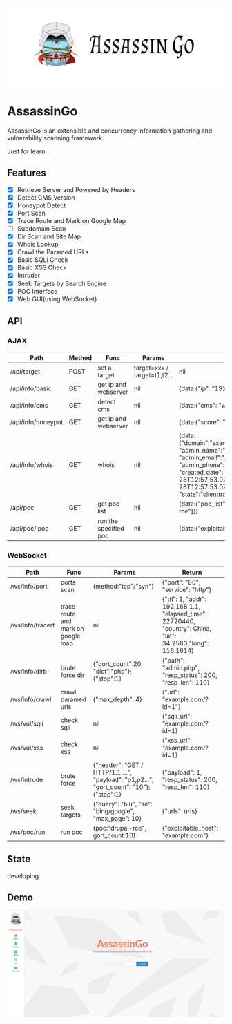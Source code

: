 ![](./logo.jpg)

# AssassinGo

AssassinGo is an extensible and concurrency information gathering and vulnerability scanning framework.

Just for learn.

## Features

- [x] Retrieve Server and Powered by Headers
- [x] Detect CMS Version
- [x] Honeypot Detect
- [x] Port Scan
- [x] Trace Route and Mark on Google Map
- [ ] Subdomain Scan
- [x] Dir Scan and Site Map
- [x] Whois Lookup
- [x] Crawl the Paramed URLs
- [x] Basic SQLi Check
- [x] Basic XSS Check
- [x] Intruder
- [x] Seek Targets by Search Engine
- [x] POC Interface
- [x] Web GUI(using WebSocket)

## API

### AJAX

Path | Method | Func | Params | Return
----- | ----- | ----- | ----- | -----
/api/target | POST | set a target | target=xxx / target=t1,t2... | nil
/api/info/basic | GET | get ip and webserver | nil | {data:{"ip": "192.168.1.1", "webserver": "nginx"}}
/api/info/cms | GET | detect cms | nil | {data:{"cms": "wordpress"}}
/api/info/honeypot | GET | get ip and webserver | nil | {data:{"score": "0.3"}}
/api/info/whois | GET | whois | nil | {data:{"domain":"example.com","registrar_name":"alibaba", "admin_name":"xiaoming", "admin_email":"a@qq.com", "admin_phone":"+86.12312345678", "created_date":"2016-07-28T12:57:53.0Z","expiration_date":"2018-07-28T12:57:53.0Z", "ns":"dns9.hichina.com", "state":"clienttransferprohibited"}}
/api/poc | GET | get poc list | nil | {data:{"poc_list":["drupal-rce","seacms-v654-rce"]}}
/api/poc/:poc | GET | run the specified poc | nil | {data:{"exploitable_host": "example.com"}}

### WebSocket

Path | Func | Params | Return
----- | ----- | ----- | -----
/ws/info/port | ports scan | {method:"tcp"/"syn"} | {"port": "80", "service": "http"}
/ws/info/tracert | trace route and mark on google map | nil | {"ttl": 1, "addr": 192.168.1.1, "elapsed_time": 22720440, "country": China, "lat": 34.2583,"long": 116.1614}
/ws/info/dirb | brute force dir | {"gort_count":20, "dict":"php"}; {"stop":1} | {"path": "admin.php", "resp_status": 200, "resp_len": 110}
/ws/info/crawl | crawl paramed urls | {"max_depth": 4} | {"url": "example.com/?id=1"}
/ws/vul/sqli | check sqli | nil | {"sqli_url": "example.com/?id=1}
/ws/vul/xss | check xss | nil | {"xss_url": "example.com/?id=1}
/ws/intrude | brute force | {"header": "GET / HTTP/1.1 ...", "payload": "p1,p2...", "gort_count": "10"}; {"stop":1}| {"payload": 1, "resp_status": 200, "resp_len": 110}
/ws/seek | seek targets | {"query": "biu", "se": "bing/google", "max_page": 10} | {"urls": urls}
/ws/poc/run | run poc | {poc:"drupal-rce", gort_count:10} | {"exploitable_host": "example.com"}

## State

developing...

## Demo

![](./demo.png)